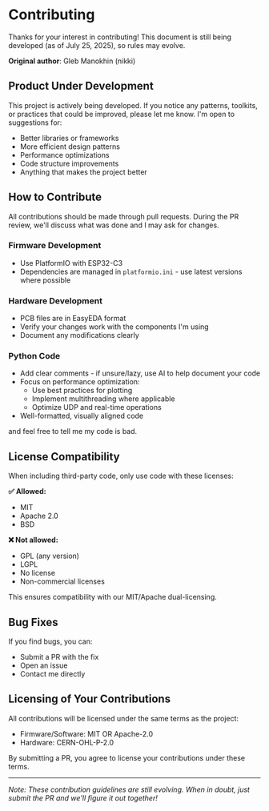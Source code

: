 # Contributing

Thanks for your interest in contributing! This document is still being developed (as of July 25, 2025), so rules may evolve.

**Original author**: Gleb Manokhin (nikki)

## Product Under Development

This project is actively being developed. If you notice any patterns, toolkits, or practices that could be improved, please let me know. I'm open to suggestions for:
- Better libraries or frameworks
- More efficient design patterns
- Performance optimizations
- Code structure improvements
- Anything that makes the project better

## How to Contribute

All contributions should be made through pull requests. During the PR review, we'll discuss what was done and I may ask for changes.

### Firmware Development
- Use PlatformIO with ESP32-C3
- Dependencies are managed in `platformio.ini` - use latest versions where possible

### Hardware Development  
- PCB files are in EasyEDA format
- Verify your changes work with the components I'm using
- Document any modifications clearly

### Python Code
- Add clear comments - if unsure/lazy, use AI to help document your code
- Focus on performance optimization:
  - Use best practices for plotting
  - Implement multithreading where applicable
  - Optimize UDP and real-time operations
- Well-formatted, visually aligned code

and feel free to tell me my code is bad.

## License Compatibility

When including third-party code, only use code with these licenses:

**✅ Allowed:**
- MIT
- Apache 2.0
- BSD

**❌ Not allowed:**
- GPL (any version)
- LGPL
- No license
- Non-commercial licenses

This ensures compatibility with our MIT/Apache dual-licensing.

## Bug Fixes

If you find bugs, you can:
- Submit a PR with the fix
- Open an issue
- Contact me directly

## Licensing of Your Contributions

All contributions will be licensed under the same terms as the project:
- Firmware/Software: MIT OR Apache-2.0 
- Hardware: CERN-OHL-P-2.0

By submitting a PR, you agree to license your contributions under these terms.

---

*Note: These contribution guidelines are still evolving. When in doubt, just submit the PR and we'll figure it out together!*
